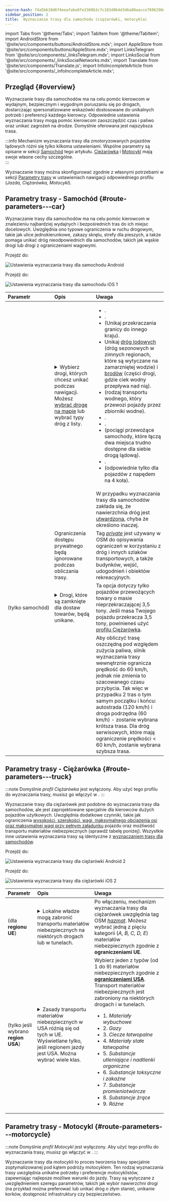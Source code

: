 ```yaml
---
source-hash: 74a5b610d6f4eeafabe0fe3369b3c7c103d064d346a88aacce7696290df5bb64
sidebar_position: 2
title:  Wyznaczanie trasy dla samochodu (ciężarówki, motocykla)
---
```


import Tabs from '@theme/Tabs';
import TabItem from '@theme/TabItem';
import AndroidStore from '@site/src/components/buttons/AndroidStore.mdx';
import AppleStore from '@site/src/components/buttons/AppleStore.mdx';
import LinksTelegram from '@site/src/components/_linksTelegram.mdx';
import LinksSocial from '@site/src/components/_linksSocialNetworks.mdx';
import Translate from '@site/src/components/Translate.js';
import InfoIncompleteArticle from '@site/src/components/_infoIncompleteArticle.mdx';


## Przegląd {#overview}

Wyznaczanie trasy dla samochodów ma na celu pomóc kierowcom w wydajnym, bezpiecznym i wygodnym poruszaniu się po drogach, dostarczając spersonalizowane wskazówki dostosowane do unikalnych potrzeb i preferencji każdego kierowcy. Odpowiednie ustawienia wyznaczania trasy mogą pomóc kierowcom zaoszczędzić czas i paliwo oraz unikać zagrożeń na drodze. Domyślnie oferowana jest najszybsza trasa.

:::info
Mechanizm wyznaczania trasy dla zmotoryzowanych pojazdów lądowych różni się tylko kilkoma ustawieniami. Wspólne parametry są opisane w sekcji [Samochód](#route-parameters---car) tego artykułu. [Ciężarówka](#route-parameters---truck) i [Motocykl](#route-parameters---motorcycle) mają swoje własne cechy szczególne.  
:::

Wyznaczanie trasy można skonfigurować zgodnie z własnymi potrzebami w sekcji [Parametry trasy](../../navigation/guidance/navigation-settings.md#route-parameters) w ustawieniach nawigacji odpowiedniego profilu (*Jazda, Ciężarówka, Motocykl*).  


## Parametry trasy - Samochód {#route-parameters---car}

Wyznaczanie trasy dla samochodów ma na celu pomóc kierowcom w znalezieniu najbardziej wydajnych i bezpośrednich tras do ich miejsc docelowych. Uwzględnia ono typowe ograniczenia w ruchu drogowym, takie jak ulice jednokierunkowe, zakazy skrętu, strefy dla pieszych, a także pomaga unikać dróg nieodpowiednich dla samochodów, takich jak wąskie drogi lub drogi z ograniczeniami wagowymi.  

<Tabs groupId="operating-systems" queryString="current-os">

<TabItem value="android" label="Android">  

Przejdź do: *<Translate android="true" ids="shared_string_menu,shared_string_settings,application_profiles,routing_settings_2,route_parameters"/>*

![Ustawienia wyznaczania trasy dla samochodu Android](@site/static/img/navigation/routing/routing_car_settings_andr_2.png)

</TabItem>

<TabItem value="ios" label="iOS">

Przejdź do: *<Translate ios="true" ids="shared_string_menu,shared_string_settings,application_profiles,routing_settings_2,route_parameters"/>*

![Ustawienia wyznaczania trasy dla samochodu iOS 1](@site/static/img/navigation/routing/car_routing_ios.png)

</TabItem>

</Tabs>

| Parametr | Opis | Uwaga |
|:------------|:---------------|:---------------|
| *<Translate android="true" ids="impassable_road"/>* |  <details><summary> Wybierz drogi, których chcesz unikać podczas nawigacji. Możesz [wybrać drogę na mapie](../../map/map-context-menu/#avoid-road) lub wybrać typy dróg z listy.  </summary>![Unikaj dróg Android](@site/static/img/navigation/routing/car_avoid_roads_andr.png) </details>       | <ul><li>[<Translate android="true" ids="routing_attr_avoid_toll_name"/>](https://wiki.openstreetmap.org/wiki/Key:toll).</li><li>[<Translate android="true" ids="routing_attr_avoid_unpaved_name"/>](https://wiki.openstreetmap.org/wiki/Key:surface).</li><li>[<Translate android="true" ids="routing_attr_avoid_borders_name"/>](https://wiki.openstreetmap.org/wiki/Tag:barrier%3Dborder_control) (Unikaj przekraczania granicy do innego kraju).</li><li>Unikaj [dróg lodowych](https://wiki.openstreetmap.org/wiki/Key:ice_road) (dróg sezonowych w zimnych regionach, które są wytyczane na zamarzniętej wodzie) i [brodów](https://wiki.openstreetmap.org/wiki/Tag:ford%3Dyes) (części drogi, gdzie ciek wodny przepływa nad nią). </li><li>[<Translate android="true" ids="routing_attr_avoid_ferries_name"/>](https://wiki.openstreetmap.org/wiki/Ferries) (rodzaj transportu wodnego, który przewozi pojazdy przez zbiorniki wodne).</li><li>[<Translate android="true" ids="routing_attr_avoid_motorway_name"/>](https://wiki.openstreetmap.org/wiki/Tag:highway%3Dmotorway).</li><li>[<Translate android="true" ids="routing_attr_avoid_low_emission_zone_name"/>](https://wiki.openstreetmap.org/wiki/Tag:boundary%3Dlow_emission_zone).</li><li>[<Translate android="true" ids="routing_attr_avoid_shuttle_train_name"/>](https://wiki.openstreetmap.org/wiki/Proposed_features/shuttle_train) (pociągi przewożące samochody, które łączą dwa miejsca trudno dostępne dla siebie drogą lądową).</li><li>[<Translate android="true" ids="routing_attr_avoid_tunnels_name"/>](https://wiki.openstreetmap.org/wiki/Key:tunnel).</li><li>[<Translate android="true" ids="routing_attr_avoid_4wd_only_name"/>](https://wiki.openstreetmap.org/wiki/Key:4wd_only) (odpowiednie tylko dla pojazdów z napędem na 4 koła).</li></ul>|
| *<Translate android="true" ids="prefer_in_routing_title"/>* |  <Translate android="true" ids="routing_attr_driving_style_prefer_unpaved_description"/> | W przypadku wyznaczania trasy dla samochodów zakłada się, że nawierzchnia dróg jest [utwardzona](https://wiki.openstreetmap.org/wiki/Key:surface), chyba że określono inaczej. |
| *<Translate android="true" ids="routing_attr_allow_private_name"/>* |  Ograniczenia dostępu prywatnego będą ignorowane podczas obliczania trasy.  | Tag *[private](https://wiki.openstreetmap.org/wiki/Key:access)* jest używany w OSM do opisywania ograniczeń w korzystaniu z dróg i innych szlaków transportowych, a także budynków, wejść, udogodnień i obiektów rekreacyjnych.   |
| *<Translate android="true" ids="routing_attr_goods_restrictions_name"/>* (tylko&nbsp;samochód) |  <details><summary> Drogi, które są zamknięte dla dostaw towarów, będą unikane. </summary>![Dostawa towarów Android](@site/static/img/navigation/routing/goods_delivery_andr.png) </details>| Ta opcja dotyczy tylko pojazdów przewożących towary o masie nieprzekraczającej 3,5 tony. Jeśli masa Twojego pojazdu przekracza 3,5 tony, powinieneś użyć [profilu Ciężarówka](#route-parameters---truck).   |
| *<Translate android="true" ids="routing_attr_short_way_name"/>* | <Translate android="true" ids="routing_attr_short_way_description"/> | Aby obliczyć trasę oszczędną pod względem zużycia paliwa, silnik wyznaczania trasy wewnętrznie ogranicza prędkość do 60 km/h, jednak nie zmienia to szacowanego czasu przybycia. Tak więc w przypadku 2 tras o tym samym początku i końcu: autostrada (120 km/h) i droga podrzędna (60 km/h) - zostanie wybrana krótsza trasa. Dla dróg serwisowych, które mają ograniczenie prędkości < 60 km/h, zostanie wybrana szybsza trasa. |


## Parametry trasy - Ciężarówka {#route-parameters---truck}

:::note
Domyślnie *profil Ciężarówka* jest wyłączony. Aby użyć tego profilu do wyznaczania trasy, musisz go włączyć w *<Translate android="true" ids="shared_string_menu,shared_string_settings,application_profiles"/>*.
:::

Wyznaczanie trasy dla ciężarówek jest podobne do wyznaczania trasy dla samochodów, ale jest zaprojektowane specjalnie dla kierowców dużych pojazdów użytkowych. Uwzględnia dodatkowe czynniki, takie jak ograniczenia [wysokości, szerokości, wagi, maksymalnego obciążenia osi oraz maksymalnej wagi przy pełnym załadunku](../guidance/vehicle-parameters.md#size-parameters) pojazdu oraz możliwość transportu materiałów niebezpiecznych (sprawdź tabelę poniżej). Wszystkie inne ustawienia wyznaczania trasy są identyczne z [wyznaczaniem trasy dla samochodów](#route-parameters---car).  

<Tabs groupId="operating-systems" queryString="current-os">

<TabItem value="android" label="Android">  

Przejdź do: *<Translate android="true" ids="shared_string_menu,shared_string_settings,application_profiles,routing_settings_2,route_parameters"/>*

![Ustawienia wyznaczania trasy dla ciężarówki Android 2](@site/static/img/navigation/routing/routing_truck_andr.png)

</TabItem>

<TabItem value="ios" label="iOS">

Przejdź do: *<Translate ios="true" ids="shared_string_menu,shared_string_settings,application_profiles,routing_settings_2,route_parameters"/>*

![Ustawienia wyznaczania trasy dla ciężarówki iOS 2](@site/static/img/navigation/routing/truck_routing_ios.png)

</TabItem>

</Tabs>

| Parametr | Opis | Uwaga |
|:------------|:---------------|:---------------|
| *<Translate android="true" ids="transport_hazmat_title"/>* (dla **regionu UE**) | <details><summary> Lokalne władze mogą zabronić transportu materiałów niebezpiecznych na niektórych drogach lub w tunelach. </summary> ![Transport materiałów niebezpiecznych Android](@site/static/img/navigation/routing/routing_truck_hazmat_andr.png) </details> | Po włączeniu, mechanizm wyznaczania trasy dla ciężarówek uwzględnia tag OSM *[hazmat](https://wiki.openstreetmap.org/wiki/Key:hazmat)*. Możesz wybrać jedną z pięciu kategorii (*A, B, C, D, E*) materiałów niebezpiecznych zgodnie z **ograniczeniami UE**. |
| *<Translate android="true" ids="dangerous_goods"/>* (tylko jeśli wybrano **region USA**) | <details><summary> Zasady transportu materiałów niebezpiecznych w USA różnią się od tych w UE. Wyświetlane tylko, jeśli regionem jazdy jest USA. Można wybrać wiele klas. </summary> ![Transport materiałów niebezpiecznych Android](@site/static/img/navigation/routing/routing_truck_dangerous_goods_andr.png) </details> | Wybierz jeden z typów (od 1 do 9) materiałów niebezpiecznych zgodnie z [**ograniczeniami USA**](https://www.iafc.org/topics-and-tools/hazmat/fusion-center/transportation-commodities/dot-hazard-classification-system). Transport materiałów niebezpiecznych jest zabroniony na niektórych drogach i w tunelach. <ul><li>1. *Materiały wybuchowe* </li><li> 2. *Gazy* </li><li> 3. *Ciecze łatwopalne* </li><li> 4. *Materiały stałe łatwopalne* </li><li> 5. *Substancje utleniające i nadtlenki organiczne* </li><li> 6. *Substancje toksyczne i zakaźne* </li><li> 7. *Substancje promieniotwórcze* </li><li> 8. *Substancje żrące* </li><li> 9. *Różne* </li></ul> |


## Parametry trasy - Motocykl {#route-parameters---motorcycle}

:::note
Domyślnie *profil Motocykl* jest wyłączony. Aby użyć tego profilu do wyznaczania trasy, musisz go włączyć w *<Translate android="true" ids="shared_string_menu,shared_string_settings,application_profiles"/>*.
:::

Wyznaczanie trasy dla motocykli to proces tworzenia trasy specjalnie zoptymalizowanej pod kątem podróży motocyklem. Ten rodzaj wyznaczania trasy uwzględnia unikalne potrzeby i preferencje motocyklistów, zapewniając najlepsze możliwe warunki do jazdy. Trasy są wytyczane z uwzględnieniem szeregu parametrów, takich jak wybór nawierzchni drogi (na przykład można preferować lub unikać dróg o złym stanie), unikanie korków, dostępność infrastruktury czy bezpieczeństwo.